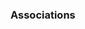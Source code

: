 ### Associations

<panel type="seamless" header="%%-----------------------------------------%%">
  <include src="./index.md#main" />
</panel>
